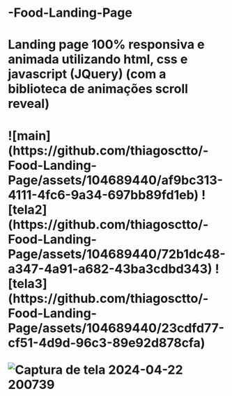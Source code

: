 # -Food-Landing-Page
<h1>Landing page 100% responsiva e animada utilizando html, css e javascript (JQuery) (com a biblioteca de animações scroll reveal)<h1/>
![main](https://github.com/thiagosctto/-Food-Landing-Page/assets/104689440/af9bc313-4111-4fc6-9a34-697bb89fd1eb)
![tela2](https://github.com/thiagosctto/-Food-Landing-Page/assets/104689440/72b1dc48-a347-4a91-a682-43ba3cdbd343)
![tela3](https://github.com/thiagosctto/-Food-Landing-Page/assets/104689440/23cdfd77-cf51-4d9d-96c3-89e92d878cfa)

![Captura de tela 2024-04-22 200739](https://github.com/thiagosctto/-Food-Landing-Page/assets/104689440/66b33169-5a5a-4244-a024-c5fbd20d5611)

